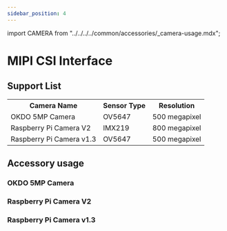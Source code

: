 ```yaml
---
sidebar_position: 4
---
```


import CAMERA from "../../../../common/accessories/\_camera-usage.mdx";

# MIPI CSI Interface

## Support List

<table>
  <tr>
    <th>Camera Name</th>
    <th>Sensor Type</th>
    <th>Resolution</th>
  </tr>
  <tr>
    <td>OKDO 5MP Camera</td>
    <td>OV5647</td>
    <td>500 megapixel</td>
  </tr>
  <tr>
    <td>Raspberry Pi Camera V2</td>
    <td>IMX219</td>
    <td>800 megapixel</td>
  </tr>
  <tr>
    <td>Raspberry Pi Camera v1.3</td>
    <td>OV5647</td>
    <td>500 megapixel</td>
  </tr>
</table>

## Accessory usage

### OKDO 5MP Camera

<CAMERA product="ROCK 3B" camera_connection_img="/img/rock3/3b/rock3b-okdo-5mp.webp" model="rock-3b" rsetup_path="../../radxa-os/rsetup#overlays" camera="OKDO 5MP Camera" overlays_title="Enable OKDO 5MP Camera" video_dev="/dev/video0" />

### Raspberry Pi Camera V2

<CAMERA product="ROCK 3B" camera_connection_img="/img/rock3/3b/rock3b-rpi-cam-v2.webp" model="rock-3b" rsetup_path="../../radxa-os/rsetup#overlays" camera="Raspberry Pi Camera V2" overlays_title="Enable Raspberry Pi Camera V2" video_dev="/dev/video0" />

### Raspberry Pi Camera v1.3

<CAMERA product="ROCK 3B" camera_connection_img="/img/rock3/3b/rock3b-rpi-cam1-3.webp" model="rock-3b" rsetup_path="../../radxa-os/rsetup#overlays" camera="Raspberry Pi Camera v1.3" overlays_title="Enable Raspberry Pi Camera v1.3" video_dev="/dev/video0" />
